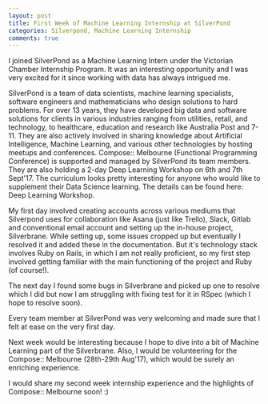 ```yaml
---
layout: post
title: First Week of Machine Learning Internship at SilverPond
categories: Silverpond, Machine Learning Internship
comments: true
---
```


I joined SilverPond as a Machine Learning Intern under the Victorian Chamber Internship Program. It was an interesting opportunity and I was very excited for it since working with data has always intrigued me.

SilverPond is a team of data scientists, machine learning specialists, software engineers and mathematicians who design solutions to hard problems. For over 13 years, they have developed big data and software solutions for clients in various industries ranging from utilities, retail, and technology, to healthcare, education and research like Australia Post and 7-11. They are also actively involved in sharing knowledge about Artificial Intelligence, Machine Learning, and various other technologies by hosting meetups and conferences. Compose:: Melbourne (Functional Programming Conference) is supported and managed by SilverPond its team members. They are also holding a 2-day Deep Learning Workshop on 6th and 7th Sept'17. The curriculum looks pretty interesting for anyone who would like to supplement their Data Science learning. The details can be found here: Deep Learning Workshop.

My first day involved creating accounts across various mediums that Silverpond uses for collaboration like Asana (just like Trello), Slack, Gitlab and conventional email account and setting up the in-house project, Silverbrane. While setting up, some issues cropped up but eventually I resolved it and added these in the documentation. But it's technology stack involves Ruby on Rails, in which I am not really proficient, so my first step involved getting familiar with the main functioning of the project and Ruby (of course!).

The next day I found some bugs in Silverbrane and picked up one to resolve which I did but now I am struggling with fixing test for it in RSpec (which I hope to resolve soon).

Every team member at SilverPond was very welcoming and made sure that I felt at ease on the very first day.

Next week would be interesting because I hope to dive into a bit of Machine Learning part of the Silverbrane. Also, I would be volunteering for the Compose:: Melbourne (28th-29th Aug'17), which would be surely an enriching experience.

I would share my second week internship experience and the highlights of Compose:: Melbourne soon! :)